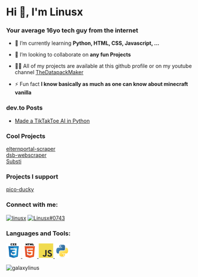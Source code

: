 <h1>Hi 👋, I'm Linusx</h1>
<h3>Your average 16yo tech guy from the internet</h3>

- 🌱 I’m currently learning **Python, HTML, CSS, Javascript, ...**

- 👯 I’m looking to collaborate on **any fun Projects**

- 👨‍💻 All of my projects are available at this github profile or on my youtube channel [TheDatapackMaker](https://www.youtube.com/channel/UCZmHgbzfSuv-mpf1wNUF5LA)

- ⚡ Fun fact **I know basically as much as one can know about minecraft vanilla**

### dev.to Posts
<!-- BLOG-POST-LIST:START -->
- [Made a TikTakToe AI in Python](https://dev.to/linusx/made-a-tiktaktoe-ai-in-python-18mk)
<!-- BLOG-POST-LIST:END -->

### Cool Projects
[elternportal-scraper](https://github.com/linuzzx/elternportal-scraper)  
[dsb-webscraper](https://github.com/linuzzx/dsb-webscraper)  
[Substi](https://github.com/linuzzx/Substi)  

### Projects I support
[pico-ducky](https://github.com/linuzzx/pico-ducky)  

<h3 align="left">Connect with me:</h3>
<p align="left">
<a href="https://dev.to/linusx" target="blank"><img align="center" src="https://raw.githubusercontent.com/rahuldkjain/github-profile-readme-generator/master/src/images/icons/Social/devto.svg" alt="linusx" height="30" width="40" /></a>
<a href="https://discord.com/users/531070363795456000" target="blank"><img align="center" src="https://raw.githubusercontent.com/rahuldkjain/github-profile-readme-generator/master/src/images/icons/Social/discord.svg" alt="Linusx#0743" height="30" width="40" /></a>
</p>

<h3 align="left">Languages and Tools:</h3>
<p align="left"> <a href="https://www.w3schools.com/css/" target="_blank" rel="noreferrer"> <img src="https://raw.githubusercontent.com/devicons/devicon/master/icons/css3/css3-original-wordmark.svg" alt="css3" width="40" height="40"/> </a> <a href="https://www.w3.org/html/" target="_blank" rel="noreferrer"> <img src="https://raw.githubusercontent.com/devicons/devicon/master/icons/html5/html5-original-wordmark.svg" alt="html5" width="40" height="40"/> </a> <a href="https://developer.mozilla.org/en-US/docs/Web/JavaScript" target="_blank" rel="noreferrer"> <img src="https://raw.githubusercontent.com/devicons/devicon/master/icons/javascript/javascript-original.svg" alt="javascript" width="40" height="40"/> </a> <a href="https://www.python.org" target="_blank" rel="noreferrer"> <img src="https://raw.githubusercontent.com/devicons/devicon/master/icons/python/python-original.svg" alt="python" width="40" height="40"/> </a> </p>

<p><img align="center" src="https://github-readme-stats.vercel.app/api/top-langs?username=linuzzx&show_icons=true&locale=en&layout=compact" alt="galaxylinus" /></p>
